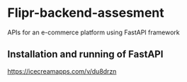 # Flipr-backend-assesment
APIs for an e-commerce platform using FastAPI framework

## Installation and running of FastAPI
https://icecreamapps.com/v/du8drzn
